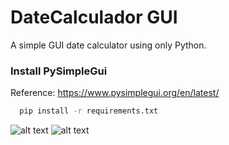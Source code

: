 
# DateCalculador GUI

A simple GUI date calculator using only Python.


### Install PySimpleGui


Reference: https://www.pysimplegui.org/en/latest/

```bash
  pip install -r requirements.txt
```
![alt text](https://github.com/viniciusmalagi/DateCalculator/tree/main/images/img2.png?raw=true)
![alt text](https://github.com/viniciusmalagi/DateCalculator/tree/main/images/img.png?raw=true)
